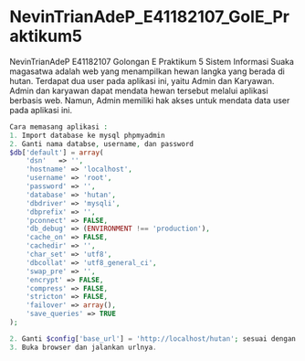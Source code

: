 # NevinTrianAdeP_E41182107_GolE_Praktikum5
NevinTrianAdeP E41182107 Golongan E Praktikum 5
Sistem Informasi Suaka magasatwa adalah web yang menampilkan hewan langka yang berada di hutan. Terdapat dua user pada aplikasi ini, yaitu Admin dan Karyawan. Admin dan karyawan dapat mendata hewan tersebut melalui aplikasi berbasis web. Namun, Admin memiliki hak akses untuk mendata data user pada aplikasi ini.
```php
Cara memasang aplikasi :
1. Import database ke mysql phpmyadmin
2. Ganti nama databse, username, dan password
$db['default'] = array(
	'dsn'	=> '',
	'hostname' => 'localhost',
	'username' => 'root',
	'password' => '',
	'database' => 'hutan',
	'dbdriver' => 'mysqli',
	'dbprefix' => '',
	'pconnect' => FALSE,
	'db_debug' => (ENVIRONMENT !== 'production'),
	'cache_on' => FALSE,
	'cachedir' => '',
	'char_set' => 'utf8',
	'dbcollat' => 'utf8_general_ci',
	'swap_pre' => '',
	'encrypt' => FALSE,
	'compress' => FALSE,
	'stricton' => FALSE,
	'failover' => array(),
	'save_queries' => TRUE
);

2. Ganti $config['base_url'] = 'http://localhost/hutan'; sesuai dengan nama direktori yang anda buat.
3. Buka browser dan jalankan urlnya.

```